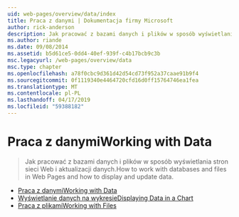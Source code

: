 ```yaml
---
uid: web-pages/overview/data/index
title: Praca z danymi | Dokumentacja firmy Microsoft
author: rick-anderson
description: Jak pracować z bazami danych i plików w sposób wyświetlania stron sieci Web i aktualizacji danych.
ms.author: riande
ms.date: 09/08/2014
ms.assetid: b5d61ce5-0dd4-40ef-939f-c4b17bcb9c3b
msc.legacyurl: /web-pages/overview/data
msc.type: chapter
ms.openlocfilehash: a78f0cbc9d361d42d54cd73f952a37caae91b9f4
ms.sourcegitcommit: 0f1119340e4464720cfd16d0ff15764746ea1fea
ms.translationtype: MT
ms.contentlocale: pl-PL
ms.lasthandoff: 04/17/2019
ms.locfileid: "59388182"
---
```

# <a name="working-with-data"></a><span data-ttu-id="435ac-103">Praca z danymi</span><span class="sxs-lookup"><span data-stu-id="435ac-103">Working with Data</span></span>

> <span data-ttu-id="435ac-104">Jak pracować z bazami danych i plików w sposób wyświetlania stron sieci Web i aktualizacji danych.</span><span class="sxs-lookup"><span data-stu-id="435ac-104">How to work with databases and files in Web Pages and how to display and update data.</span></span>


- [<span data-ttu-id="435ac-105">Praca z danymi</span><span class="sxs-lookup"><span data-stu-id="435ac-105">Working with Data</span></span>](5-working-with-data.md)
- [<span data-ttu-id="435ac-106">Wyświetlanie danych na wykresie</span><span class="sxs-lookup"><span data-stu-id="435ac-106">Displaying Data in a Chart</span></span>](7-displaying-data-in-a-chart.md)
- [<span data-ttu-id="435ac-107">Praca z plikami</span><span class="sxs-lookup"><span data-stu-id="435ac-107">Working with Files</span></span>](working-with-files.md)
